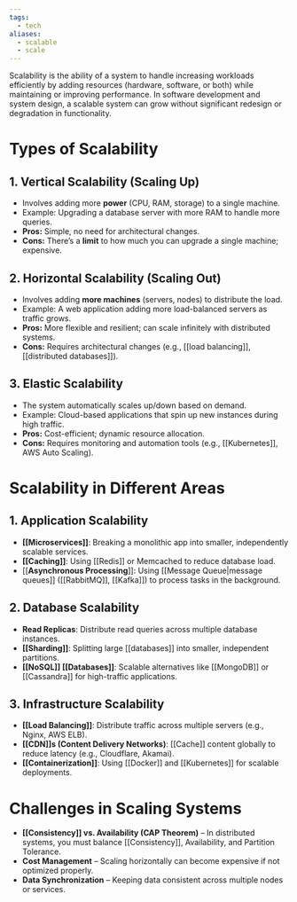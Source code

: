 ```yaml
---
tags:
  - tech
aliases:
  - scalable
  - scale
---
```

Scalability is the ability of a system to handle increasing workloads efficiently by adding resources (hardware, software, or both) while maintaining or improving performance. 
In software development and system design, a scalable system can grow without significant redesign or degradation in functionality.

# Types of Scalability
## 1. Vertical Scalability (Scaling Up)
- Involves adding more **power** (CPU, RAM, storage) to a single machine.
- Example: Upgrading a database server with more RAM to handle more queries.
- **Pros:** Simple, no need for architectural changes.
- **Cons:** There’s a **limit** to how much you can upgrade a single machine; expensive.
## 2. Horizontal Scalability (Scaling Out)
- Involves adding **more machines** (servers, nodes) to distribute the load.
- Example: A web application adding more load-balanced servers as traffic grows.
- **Pros:** More flexible and resilient; can scale infinitely with distributed systems.
- **Cons:** Requires architectural changes (e.g., [[load balancing]], [[distributed databases]]).
## 3. Elastic Scalability
- The system automatically scales up/down based on demand.
- Example: Cloud-based applications that spin up new instances during high traffic.
- **Pros:** Cost-efficient; dynamic resource allocation.
- **Cons:** Requires monitoring and automation tools (e.g., [[Kubernetes]], AWS Auto Scaling).

# Scalability in Different Areas
## 1. Application Scalability
- **[[Microservices]]**: Breaking a monolithic app into smaller, independently scalable services.
- **[[Caching]]**: Using [[Redis]] or Memcached to reduce database load.
- [[**Asynchronous Processing**]]: Using [[Message Queue|message queues]] ([[RabbitMQ]], [[Kafka]]) to process tasks in the background.
## 2. Database Scalability
- **Read Replicas**: Distribute read queries across multiple database instances.
- **[[Sharding]]**: Splitting large [[databases]] into smaller, independent partitions.
- **[[NoSQL]] [[Databases]]**: Scalable alternatives like [[MongoDB]] or [[Cassandra]] for high-traffic applications.
## 3. Infrastructure Scalability
- **[[Load Balancing]]**: Distribute traffic across multiple servers (e.g., Nginx, AWS ELB).
- **[[CDN]]s (Content Delivery Networks)**: [[Cache]] content globally to reduce latency (e.g., Cloudflare, Akamai).
- **[[Containerization]]**: Using [[Docker]] and [[Kubernetes]] for scalable deployments.

# Challenges in Scaling Systems
-  **[[Consistency]] vs. Availability (CAP Theorem)** – In distributed systems, you must balance [[Consistency]], Availability, and Partition Tolerance. 
- **Cost Management** – Scaling horizontally can become expensive if not optimized properly.  
- **Data Synchronization** – Keeping data consistent across multiple nodes or services.
